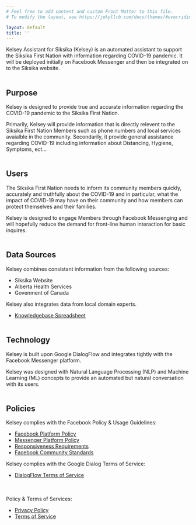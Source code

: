 ```yaml
---
# Feel free to add content and custom Front Matter to this file.
# To modify the layout, see https://jekyllrb.com/docs/themes/#overriding-theme-defaults

layout: default
title: ''
---
```


Kelsey Assistant for Siksika (Kelsey) is an automated assistant to support the Siksika First Nation with information regarding COVID-19 pandemic. It will be deployed initially on Facebook Messenger and then be integrated on to the Siksika website. 
<br /><br />

## Purpose
Kelsey is designed to provide true and accurate information regarding the COVID-19 pandemic to the Siksika First Nation. 

Primarily, Kelsey will provide information that is directly relevent to the Siksika First Nation Members such as phone numbers and local services avaialble in the community. Secondarily, it provide general assistance regarding COVID-19 including information about Distancing, Hygiene, Symptoms, ect...
<br /><br />

## Users
The Siksika First Nation needs to inform its community members quickly, accurately and truthfully about the COVID-19 and in particular, 
what the impact of COVID-19 may have on their community and how members can protect themselves and their families. 

Kelsey is designed to engage Members through Facebook Messenging and will hopefully reduce the demand for front-line human interaction for basic inquires.
<br /><br />

## Data Sources
Kelsey combines consistant information from the following sources:
* Siksika Website
* Alberta Health Services
* Govenment of Canada

Kelsey also integrates data from local domain experts. 
* [Knowledgebase Spreadsheet](kb/)
<br /><br />

## Technology
Kelsey is built upon Google DialogFlow and integrates tightly with the Facebook Messenger platform.  

Kelsey was designed with Natural Language Processing (NLP) and Machine Learning (ML) concepts to provide an automated but natural conversation with its users. 
<br /><br />

## Policies

Kelsey complies with the Facebook Policy & Usage Guidelines:
* [Facebook Platform Policy](https://developers.facebook.com/policy)
* [Messenger Platform Policy](https://developers.facebook.com/docs/messenger-platform/policy/policy-overview)
* [Responsiveness Requirements](https://developers.facebook.com/docs/messenger-platform/policy/responsiveness)
* [Facebook Community Standards](https://www.facebook.com/communitystandards/)

Kelsey complies with the Google Dialog Terms of Service:
* [DialogFlow Terms of Service](https://dialogflow.com/terms)

<br /><br />
Policy & Terms of Services:
* [Privacy Policy](/kelsey/privacy_policy/) 
* [Terms of Service](/kelsey/tos/) 